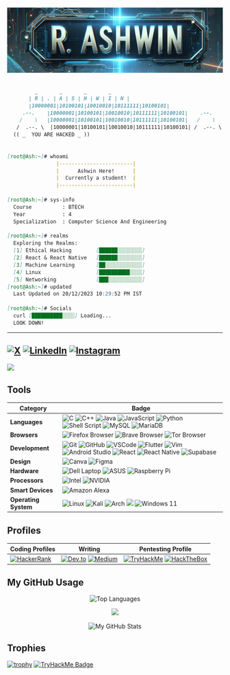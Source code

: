 <p align="center">
  <img src="rashwin.jpeg" alt="Additional Image" />
</p>

```markdown

         _       _       _       _  
       | R | . | A | S | H | W | I | N |
       |10000001|10100101|10010010|10111111|10100101|
     .--.    |10000001|10100101|10010010|10111111|10100101|    .--.
    /    \   |10000001|10100101|10010010|10111111|10100101|   /    \ 
   /  .--. \  |10000001|10100101|10010010|10111111|10100101| /  .--. \
  (( _  YOU ARE HACKED _ ))


[root@Ash:~]# whoami
                |------------------------|
                |      Ashwin Here!      |
                |  Currently a student!  |
                |------------------------|

[root@Ash:~]# sys-info
  Course          : BTECH
  Year            : 4
  Specialization  : Computer Science And Engineering

[root@Ash:~]# realms
  Exploring the Realms:
  [1] Ethical Hacking        [██████░░░░░░░░]
  [2] React & React Native   [██████░░░░░░░░]
  [3] Machine Learning       [██░░░░░░░░░░░░] 
  [4] Linux                  [██████████░░░░]
  [5] Networking             [███░░░░░░░░░░░]
[root@Ash:~]# updated
  Last Updated on 20/12/2023 10:29:52 PM IST

[root@Ash:~]# Socials
  curl [██████████░░░░] Loading...
  LOOK DOWN!
```
----------------------------------------------------------------
 [![X](https://img.shields.io/badge/X-%23000000.svg?style=for-the-badge&logo=X&logoColor=white)](https://twitter.com/ashwin_r7) [![LinkedIn](https://img.shields.io/badge/linkedin-%230077B5.svg?style=for-the-badge&logo=linkedin&logoColor=white)](https://www.linkedin.com/in/ashu-r7/)
[![Instagram](https://img.shields.io/badge/Instagram-%23E4405F.svg?style=for-the-badge&logo=Instagram&logoColor=white)](https://instagram.com/ashu_r7) 
---------------------------------------------------------
<p align="center"> 

![](https://komarev.com/ghpvc/?username=ashwin417&color=blueviolet)
</p>

## Tools

| Category          | Badge                                                                                                  |
| ----------------- | ------------------------------------------------------------------------------------------------------ |
| **Languages**| ![C](https://img.shields.io/badge/c-%2300599C.svg?style=for-the-badge&logo=c&logoColor=white) ![C++](https://img.shields.io/badge/c++-%2300599C.svg?style=for-the-badge&logo=c%2B%2B&logoColor=white) ![Java](https://img.shields.io/badge/java-%23ED8B00.svg?style=for-the-badge&logo=java&logoColor=white) ![JavaScript](https://img.shields.io/badge/javascript-%23323330.svg?style=for-the-badge&logo=javascript&logoColor=%23F7DF1E) ![Python](https://img.shields.io/badge/python-3670A0?style=for-the-badge&logo=python&logoColor=ffdd54) ![Shell Script](https://img.shields.io/badge/shell_script-%23121011.svg?style=for-the-badge&logo=gnu-bash&logoColor=white) ![MySQL](https://img.shields.io/badge/mysql-%2300f.svg?style=for-the-badge&logo=mysql&logoColor=white) ![MariaDB](https://img.shields.io/badge/MariaDB-003545?style=for-the-badge&logo=mariadb&logoColor=white) |
| **Browsers**       | ![Firefox Browser](https://img.shields.io/badge/Firefox_Browser-FF7139?style=for-the-badge&logo=Firefox-Browser&logoColor=white)  ![Brave Browser](https://img.shields.io/badge/Brave-FB542B?logo=brave&logoColor=fff&style=for-the-badge)    ![Tor Browser](https://img.shields.io/badge/Tor%20Browser-7D4698?logo=torbrowser&logoColor=fff&style=for-the-badge)                |
| **Development**    | ![Git](https://img.shields.io/badge/git-%23F05033.svg?style=for-the-badge&logo=git&logoColor=white) ![GitHub](https://img.shields.io/badge/GitHub-100000?style=for-the-badge&logo=github&logoColor=white) ![VSCode](https://img.shields.io/badge/VSCode-0078D4?style=for-the-badge&logo=visual%20studio%20code&logoColor=white) ![Flutter](https://img.shields.io/badge/Flutter-02569B?style=for-the-badge&logo=flutter&logoColor=white) ![Vim](https://img.shields.io/badge/VIM-%2311AB00.svg?&style=for-the-badge&logo=vim&logoColor=white) ![Android Studio](https://img.shields.io/badge/Android_Studio-3DDC84?style=for-the-badge&logo=android-studio&logoColor=white) ![React](https://img.shields.io/badge/react-%2320232a.svg?style=for-the-badge&logo=react&logoColor=%2361DAFB) ![React Native](https://img.shields.io/badge/react_native-%2320232a.svg?style=for-the-badge&logo=react&logoColor=%2361DAFB)   ![Supabase](https://img.shields.io/badge/Supabase-3ECF8E?style=for-the-badge&logo=supabase&logoColor=white)         |
| **Design**         | ![Canva](https://img.shields.io/badge/Canva-%2300C4CC.svg?&style=for-the-badge&logo=Canva&logoColor=white)  ![Figma](https://img.shields.io/badge/figma-%23F24E1E.svg?style=for-the-badge&logo=figma&logoColor=white)                          |
| **Hardware**       | ![Dell Laptop](https://img.shields.io/badge/dell%20laptop-007DB8?style=for-the-badge&logo=dell&logoColor=white)  ![ASUS](https://img.shields.io/badge/ASUS-000?logo=asus&logoColor=fff&style=for-the-badge) ![Raspberry Pi](https://img.shields.io/badge/-RaspberryPi-C51A4A?style=for-the-badge&logo=Raspberry-Pi)                                           |
| **Processors**     | ![Intel](https://img.shields.io/badge/Intel-0071C5?logo=intel&logoColor=fff&style=for-the-badge) ![NVIDIA](https://img.shields.io/badge/NVIDIA-76B900?logo=nvidia&logoColor=fff&style=for-the-badge)                                   |
| **Smart Devices**  | ![Amazon Alexa](https://img.shields.io/badge/Amazon%20Alexa-00CAFF?logo=amazonalexa&logoColor=fff&style=for-the-badge)              |
| **Operating System** |![Linux](https://img.shields.io/badge/Linux-FCC624?style=for-the-badge&logo=linux&logoColor=black) ![Kali](https://img.shields.io/badge/Kali-268BEE?style=for-the-badge&logo=kalilinux&logoColor=white) ![Arch](https://img.shields.io/badge/Arch%20Linux-1793D1?logo=arch-linux&logoColor=fff&style=for-the-badge) <img src="https://img.shields.io/badge/Android-3DDC84?style=for-the-badge&logo=android&logoColor=white"/> ![Windows 11](https://img.shields.io/badge/Windows%2011-%230079d5.svg?style=for-the-badge&logo=Windows%2011&logoColor=white) |



<p align="center">

## Profiles

| Coding Profiles                                       | Writing                                               | Pentesting Profile                           |
| ----------------------------------------------------- | ------------------------------------------------------ | -------------------------------------------- |
| [![HackerRank](https://img.shields.io/badge/-HackerRank-2EC866?style=for-the-badge&logo=HackerRank&logoColor=white)](https://www.hackerrank.com/ashwinr2) | [![Dev.to](https://img.shields.io/badge/dev.to-0A0A0A?style=for-the-badge&logo=devdotto&logoColor=white)](https://dev.to/ashwin_r7) [![Medium](https://img.shields.io/badge/Medium-12100E?style=for-the-badge&logo=medium&logoColor=white)](https://medium.com/@ash60495/about) | [![TryHackMe](https://img.shields.io/badge/TryHackMe-212C42?logo=tryhackme&logoColor=fff&style=for-the-badge)](https://tryhackme.com/p/ashwinr7603) [![HackTheBox](https://img.shields.io/badge/HackTheBox-111927?style=for-the-badge&logo=Hack%20The%20Box&logoColor=9FEF00)](https://app.hackthebox.com/profile/986042)  |

</p>

## My GitHub Usage

<p align="center">
  <img src="https://github-readme-stats.vercel.app/api/top-langs/?username=ashwin417&layout=compact&theme=cobalt&hide_border=false" alt="Top Languages" align="" />
</p>
<p align="center">
  <img src="https://github-readme-stats.vercel.app/api?username=ashwin417&show_icons=true&theme=tokyonight" align=""/>
</p>

<p align="center">
  <img src="https://github-readme-streak-stats.herokuapp.com?user=ashwin417&theme=vue-dark&hide_border=false&date_format=M%20j%5B%2C%20Y%5D" alt="My GitHub Stats" />
</p>

## Trophies

[![trophy](https://github-profile-trophy.vercel.app/?username=ashwin417&theme=onedark)](https://github.com/ryo-ma/github-profile-trophy) [![TryHackMe Badge](https://tryhackme-badges.s3.amazonaws.com/ashwinr7603.png)](https://tryhackme.com/p/ashwinr7603)

